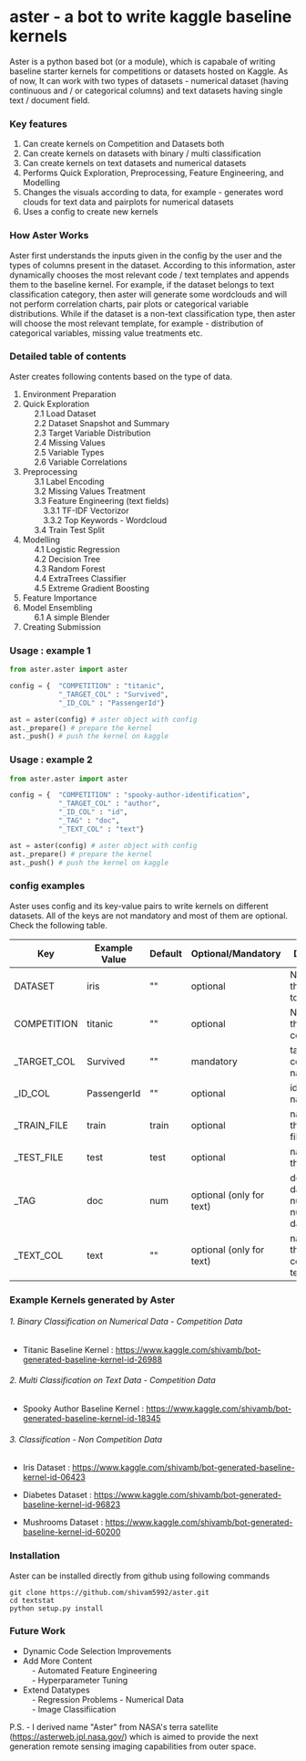 # aster - a bot to write kaggle baseline kernels
Aster is a python based bot (or a module), which is capabale of writing baseline starter kernels for competitions or datasets hosted on Kaggle. As of now, It can work with two types of datasets - numerical dataset (having continuous and / or categorical columns) and text datasets having single text / document field. 

### Key features 

1. Can create kernels on Competition and Datasets both  
2. Can create kernels on datasets with binary / multi classification  
3. Can create kernels on text datasets and numerical datasets  
4. Performs Quick Exploration, Preprocessing, Feature Engineering, and Modelling  
5. Changes the visuals according to data, for example - generates word clouds for text data and pairplots for numerical datasets
6. Uses a config to create new kernels  

### How Aster Works  

Aster first understands the inputs given in the config by the user and the types of columns present in the dataset.  According to this information, aster dynamically chooses the most relevant code / text templates and appends them to the baseline kernel. For example, if the dataset belongs to text classification category, then aster will generate some wordclouds and will not perform correlation charts, pair plots or categorical variable distributions. While if the dataset is a non-text classification type, then aster will choose the most relevant template, for example - distribution of categorical variables, missing value treatments etc.  

### Detailed table of contents  

Aster creates following contents based on the type of data.

1. Environment Preparation
2. Quick Exploration   
&nbsp;&nbsp;&nbsp;&nbsp; 2.1 Load Dataset    
&nbsp;&nbsp;&nbsp;&nbsp; 2.2 Dataset Snapshot and Summary    
&nbsp;&nbsp;&nbsp;&nbsp; 2.3 Target Variable Distribution    
&nbsp;&nbsp;&nbsp;&nbsp; 2.4 Missing Values    
&nbsp;&nbsp;&nbsp;&nbsp; 2.5 Variable Types  
&nbsp;&nbsp;&nbsp;&nbsp; 2.6 Variable Correlations
3. Preprocessing  
&nbsp;&nbsp;&nbsp;&nbsp; 3.1 Label Encoding    
&nbsp;&nbsp;&nbsp;&nbsp; 3.2 Missing Values Treatment     
&nbsp;&nbsp;&nbsp;&nbsp; 3.3 Feature Engineering (text fields)  
&nbsp;&nbsp;&nbsp;&nbsp;&nbsp;&nbsp;&nbsp;&nbsp; 3.3.1 TF-IDF Vectorizor  
&nbsp;&nbsp;&nbsp;&nbsp;&nbsp;&nbsp;&nbsp;&nbsp; 3.3.2 Top Keywords - Wordcloud    
&nbsp;&nbsp;&nbsp;&nbsp; 3.4 Train Test Split    
4. Modelling   
&nbsp;&nbsp;&nbsp;&nbsp; 4.1 Logistic Regression  
&nbsp;&nbsp;&nbsp;&nbsp; 4.2 Decision Tree    
&nbsp;&nbsp;&nbsp;&nbsp; 4.3 Random Forest  
&nbsp;&nbsp;&nbsp;&nbsp; 4.4 ExtraTrees Classifier  
&nbsp;&nbsp;&nbsp;&nbsp; 4.5 Extreme Gradient Boosting  
5. Feature Importance   
6. Model Ensembling  
&nbsp;&nbsp;&nbsp;&nbsp; 6.1 A simple Blender  
7. Creating Submission

### Usage : example 1

```python
from aster.aster import aster

config = {	"COMPETITION" : "titanic", 
            "_TARGET_COL" : "Survived", 
            "_ID_COL" : "PassengerId"}

ast = aster(config) # aster object with config 
ast._prepare() # prepare the kernel
ast._push() # push the kernel on kaggle
```

### Usage : example 2

```python
from aster.aster import aster

config = {	"COMPETITION" : "spooky-author-identification", 
            "_TARGET_COL" : "author", 
            "_ID_COL" : "id",
            "_TAG" : "doc",
            "_TEXT_COL" : "text"}

ast = aster(config) # aster object with config 
ast._prepare() # prepare the kernel
ast._push() # push the kernel on kaggle
```

### config examples 

Aster uses config and its key-value pairs to write kernels on different datasets. All of the keys are not mandatory and most of them are optional. Check the following table.  

Key | Example Value | Default | Optional/Mandatory | Definition
--- | --- | --- | --- | ---
DATASET | iris | "" | optional | Name of the dataset to be used 
COMPETITION | titanic | "" | optional | Name of the competition 
_TARGET_COL | Survived | "" | mandatory | target column name
_ID_COL | PassengerId | "" | optional | id column name 
_TRAIN_FILE | train | train | optional | name of the train file
_TEST_FILE | test | test | optional | name of the test file 
_TAG | doc | num | optional (only for text) | doc : text dataset, num : numerical dataset
_TEXT_COL | text | "" | optional (only for text) | name of the column containing text data

### Example Kernels generated by Aster 

###### 1. Binary Classification on Numerical Data - Competition Data
- Titanic Baseline Kernel :  https://www.kaggle.com/shivamb/bot-generated-baseline-kernel-id-26988  

###### 2. Multi Classification on Text Data - Competition Data
- Spooky Author Baseline Kernel : https://www.kaggle.com/shivamb/bot-generated-baseline-kernel-id-18345    


###### 3. Classification - Non Competition Data   
- Iris Dataset : https://www.kaggle.com/shivamb/bot-generated-baseline-kernel-id-06423     


- Diabetes Dataset : https://www.kaggle.com/shivamb/bot-generated-baseline-kernel-id-96823        


- Mushrooms Dataset : https://www.kaggle.com/shivamb/bot-generated-baseline-kernel-id-60200        


### Installation

Aster can be installed directly from github using following commands 

```shell
git clone https://github.com/shivam5992/aster.git
cd textstat
python setup.py install
```

### Future Work

- Dynamic Code Selection Improvements       
- Add More Content     
&nbsp;&nbsp;&nbsp;&nbsp;- Automated Feature Engineering      
&nbsp;&nbsp;&nbsp;&nbsp;- Hyperparameter Tuning     
- Extend Datatypes     
&nbsp;&nbsp;&nbsp;&nbsp;- Regression Problems - Numerical Data     
&nbsp;&nbsp;&nbsp;&nbsp;- Image Classifiication          


P.S. - I derived name "Aster" from NASA's terra satellite (https://asterweb.jpl.nasa.gov/) which is aimed to provide the next generation remote sensing imaging capabilities from outer space.